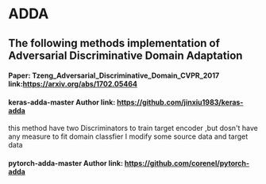 # ADDA

## The following methods implementation of Adversarial Discriminative Domain Adaptation 
#### Paper: Tzeng_Adversarial_Discriminative_Domain_CVPR_2017 link:https://arxiv.org/abs/1702.05464
#### keras-adda-master   Author link: https://github.com/jinxiu1983/keras-adda
this method have two Discriminators to train target encoder ,but dosn't have any measure to fit domain classfier
I modify some source data and target data 
#### pytorch-adda-master Author link: https://github.com/corenel/pytorch-adda
